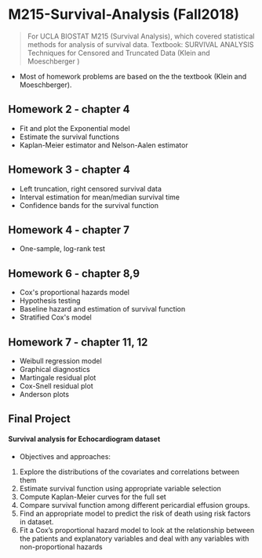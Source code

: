 # M215-Survival-Analysis (Fall2018)

> For UCLA BIOSTAT M215 (Survival Analysis), which covered statistical methods for analysis of survival data.
> Textbook: SURVIVAL ANALYSIS Techniques for Censored and Truncated Data (Klein and Moeschberger )

- Most of homework problems are based on the the textbook (Klein and Moeschberger).

## Homework 2 - chapter 4
* Fit and plot the Exponential model
* Estimate the survival functions
* Kaplan-Meier estimator and Nelson-Aalen estimator

## Homework 3 - chapter 4
* Left truncation, right censored survival data
* Interval estimation for mean/median survival time
* Confidence bands for the survival function

## Homework 4 - chapter 7
* One-sample, log-rank test

## Homework 6 - chapter 8,9
* Cox's proportional hazards model
* Hypothesis testing
* Baseline hazard and estimation of survival function
* Stratified Cox's model

## Homework 7 - chapter 11, 12
* Weibull regression model
* Graphical diagnostics 
* Martingale residual plot
* Cox-Snell residual plot
* Anderson plots

## Final Project 
#### Survival analysis for Echocardiogram dataset
* Objectives and approaches:
1. Explore the distributions of the covariates and correlations between them
2. Estimate survival function using appropriate variable selection
3. Compute Kaplan-Meier curves for the full set
4. Compare survival function among different pericardial effusion groups.
5. Find an appropriate model to predict the risk of death using risk factors in dataset.
6. Fit a Cox’s proportional hazard model to look at the relationship between the patients
and explanatory variables and deal with any variables with non-proportional hazards
